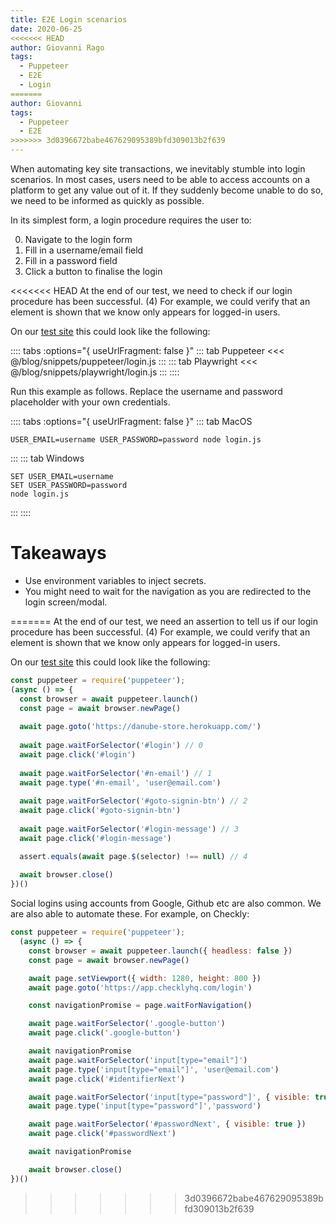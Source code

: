 ```yaml
---
title: E2E Login scenarios
date: 2020-06-25
<<<<<<< HEAD
author: Giovanni Rago
tags: 
  - Puppeteer
  - E2E
  - Login
=======
author: Giovanni
tags: 
  - Puppeteer
  - E2E
>>>>>>> 3d0396672babe467629095389bfd309013b2f639
---
```


When automating key site transactions, we inevitably stumble into login scenarios. In most cases, users need to be able to access accounts on a platform to get any value out of it. If they suddenly become unable to do so, we need to be informed as quickly as possible.

In its simplest form, a login procedure requires the user to:

0. Navigate to the login form
1. Fill in a username/email field
2. Fill in a password field
3. Click a button to finalise the login

<<<<<<< HEAD
At the end of our test, we need to check if our login procedure has been successful. (4) For example, we could verify that an element is shown that we know only appears for logged-in users.

On our [test site](https://danube-store.herokuapp.com/) this could look like the following:

:::: tabs :options="{ useUrlFragment: false }"
::: tab Puppeteer 
<<< @/blog/snippets/puppeteer/login.js
:::
::: tab Playwright
<<< @/blog/snippets/playwright/login.js
:::
::::

Run this example as follows. Replace the username and password placeholder with your own credentials.

:::: tabs :options="{ useUrlFragment: false }"
::: tab MacOS
```shell script
USER_EMAIL=username USER_PASSWORD=password node login.js
```
:::
::: tab Windows
```shell script
SET USER_EMAIL=username
SET USER_PASSWORD=password
node login.js
```
:::
::::

# Takeaways

- Use environment variables to inject secrets.
- You might need to wait for the navigation as you are redirected to the login screen/modal.

=======
At the end of our test, we need an assertion to tell us if our login procedure has been successful. (4) For example, we could verify that an element is shown that we know only appears for logged-in users.

On our [test site](https://danube-store.herokuapp.com/) this could look like the following:

```jsx
const puppeteer = require('puppeteer');
(async () => {
  const browser = await puppeteer.launch()
  const page = await browser.newPage()
  
  await page.goto('https://danube-store.herokuapp.com/')
    
  await page.waitForSelector('#login') // 0
  await page.click('#login')
  
  await page.waitForSelector('#n-email') // 1
  await page.type('#n-email', 'user@email.com')
  
  await page.waitForSelector('#goto-signin-btn') // 2
  await page.click('#goto-signin-btn')
  
  await page.waitForSelector('#login-message') // 3
  await page.click('#login-message')

  assert.equals(await page.$(selector) !== null) // 4
  
  await browser.close()
})()
```

Social logins using accounts from Google, Github etc are also common. We are also able to automate these. For example, on Checkly:

```jsx
const puppeteer = require('puppeteer');
  (async () => {
    const browser = await puppeteer.launch({ headless: false })
    const page = await browser.newPage()

    await page.setViewport({ width: 1280, height: 800 })
    await page.goto('https://app.checklyhq.com/login')

    const navigationPromise = page.waitForNavigation()

    await page.waitForSelector('.google-button')
    await page.click('.google-button')

    await navigationPromise
    await page.waitForSelector('input[type="email"]')
    await page.type('input[type="email"]', 'user@email.com')
    await page.click('#identifierNext')

    await page.waitForSelector('input[type="password"]', { visible: true })
    await page.type('input[type="password"]','password')

    await page.waitForSelector('#passwordNext', { visible: true })
    await page.click('#passwordNext')

    await navigationPromise

    await browser.close()
})()
```
>>>>>>> 3d0396672babe467629095389bfd309013b2f639
